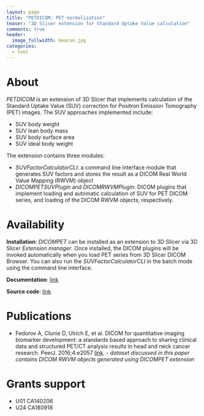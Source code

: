 ```yaml
---
layout: page
title: "PETDICOM: PET normalization"
teaser: "3D Slicer extension for Standard Uptake Value calculation"
comments: true
header:
  image_fullwidth: beacon.jpg
categories:
  - tool
---
```


# About

_PETDICOM_ is an extension of 3D Slicer that implements calculation of the Standard Uptake Value (SUV) correction for Positron Emission Tomography (PET) images. The SUV approaches implemented include:
* SUV body weight
* SUV lean body mass
* SUV body surface area
* SUV ideal body weight

The extension contains three modules:
* _SUVFactorCalculatorCLI_: a command line interface module that generates SUV factors and stores the result as a DICOM Real World Value Mapping (RWVM) object
* _DICOMPETSUVPlugin_ and _DICOMRWVMPlugin_: DICOM plugins that implement loading and automatic calculation of SUV for PET DICOM series, and loading of the DICOM RWVM objects, respectively.

# Availability

**Installation**: _DICOMPET_ can be installed as an extension to 3D Slicer via 3D Slicer _Extension manager_. Once installed, the DICOM plugins will be invoked automatically when you load PET series from 3D Slicer DICOM Browser. You can also run the _SUVFactorCalculatorCLI_ in the batch mode using the command line interface.

**Documentation**: [link](https://www.slicer.org/wiki/Documentation/Nightly/Extensions/PETDICOM)

**Source code**: [link](https://github.com/QIICR/Slicer-PETDICOMExtension)

# Publications

* Fedorov A, Clunie D, Ulrich E, et al. DICOM for quantitative imaging biomarker development: a standards based approach to sharing clinical data and structured PET/CT analysis results in head and neck cancer research. PeerJ. 2016;4:e2057 [link](http://dx.doi.org/10.7717/peerj.2057). - _dataset discussed in this paper contains DICOM RWVM objects generated using DICOMPET extension_

# Grants support

* U01 CA140206
* U24 CA180918
